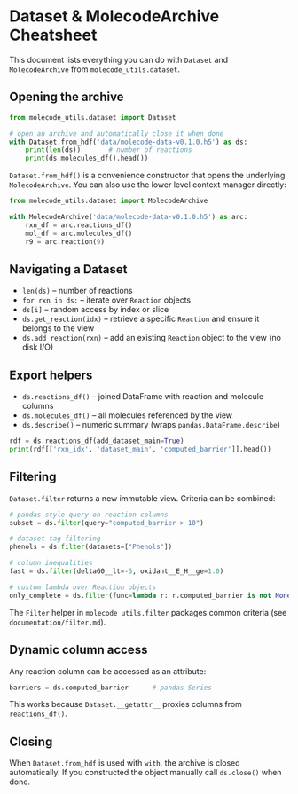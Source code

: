 # Dataset & MolecodeArchive Cheatsheet

This document lists everything you can do with `Dataset` and `MolecodeArchive` from `molecode_utils.dataset`.

## Opening the archive

```python
from molecode_utils.dataset import Dataset

# open an archive and automatically close it when done
with Dataset.from_hdf('data/molecode-data-v0.1.0.h5') as ds:
    print(len(ds))       # number of reactions
    print(ds.molecules_df().head())
```

`Dataset.from_hdf()` is a convenience constructor that opens the underlying `MolecodeArchive`. You can also use the lower level context manager directly:

```python
from molecode_utils.dataset import MolecodeArchive

with MolecodeArchive('data/molecode-data-v0.1.0.h5') as arc:
    rxn_df = arc.reactions_df()
    mol_df = arc.molecules_df()
    r9 = arc.reaction(9)
```

## Navigating a Dataset

- `len(ds)` – number of reactions
- `for rxn in ds:` – iterate over `Reaction` objects
- `ds[i]` – random access by index or slice
- `ds.get_reaction(idx)` – retrieve a specific `Reaction` and ensure it belongs to the view
- `ds.add_reaction(rxn)` – add an existing `Reaction` object to the view (no disk I/O)

## Export helpers

- `ds.reactions_df()` – joined DataFrame with reaction and molecule columns
- `ds.molecules_df()` – all molecules referenced by the view
- `ds.describe()` – numeric summary (wraps `pandas.DataFrame.describe`)

```python
rdf = ds.reactions_df(add_dataset_main=True)
print(rdf[['rxn_idx', 'dataset_main', 'computed_barrier']].head())
```

## Filtering

`Dataset.filter` returns a new immutable view. Criteria can be combined:

```python
# pandas style query on reaction columns
subset = ds.filter(query="computed_barrier > 10")

# dataset tag filtering
phenols = ds.filter(datasets=["Phenols"])

# column inequalities
fast = ds.filter(deltaG0__lt=-5, oxidant__E_H__ge=1.0)

# custom lambda over Reaction objects
only_complete = ds.filter(func=lambda r: r.computed_barrier is not None)
```

The `Filter` helper in `molecode_utils.filter` packages common criteria (see `documentation/filter.md`).

## Dynamic column access

Any reaction column can be accessed as an attribute:

```python
barriers = ds.computed_barrier      # pandas Series
```

This works because `Dataset.__getattr__` proxies columns from `reactions_df()`.

## Closing

When `Dataset.from_hdf` is used with `with`, the archive is closed automatically. If you constructed the object manually call `ds.close()` when done.
